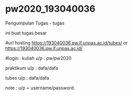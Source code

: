 # pw2020_193040036
Pengumpulan Tugas - tugas

ini buat tugas besar

#url hosting
https://193040036.pw.if.unpas.ac.id/tubes/
or
https://193040036.pw.if.unpas.ac.id/

#login : 
kuliah 
u/p : pw/pw2020

praktikum 
u/p : dafa/dafa

tubes
u/p : dafa/dafa

note :
u/p = username/password.
